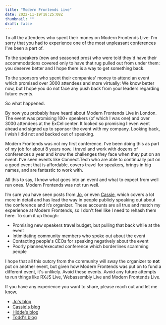 ```yaml
---
title: "Modern Frontends Live"
date: 2022-11-19T18:25:08Z
thumbnail: ""
draft: false
---
```


To all the attendees who spent their money on Modern Frontends Live: I'm sorry that you had to experience one of the most unpleasant conferences I've been a part of.

To the speakers (new and seasoned pros) who were told they'd have their accommodations covered only to have that rug pulled out from under them: you deserve better and I hope there is a way to get something back.

To the sponsors who spent their companies' money to attend an event which promised over 3000 attendees and more virtually: We know better now, but I hope you do not face any push back from your leaders regarding future events.


So what happened.

By now you probably have heard about Modern Frontends Live in London. The event was promising 100+ speakers (of which I was one) and over 3000 attendees at the ExCel center.  It looked so promising I even went ahead and signed up to sponsor the event with my company. Looking back, I wish I did not and backed out of speaking.


Modern Frontends was not my first conference. I’ve been doing this as part of my job for about 8 years now. I travel and work with dozens of conferences a year and know the challenges they face when they put on an event. I’ve seen events like Connect.Tech who are able to continually put on a good event that is affordable, covers travel for speakers, brings in big names, and are fantastic to work with.

All this to say, I know what goes into an event and what to expect from well run ones. Modern Frontends was not run well.

I’m sure you have seen posts from [Jo](https://dev.to/thisisjofrank/my-experience-of-modern-frontends-conference-1cgg), or even [Cassie](https://dev.to/thisisjofrank/my-experience-of-modern-frontends-conference-1cgg), which covers a lot more in detail and has lead the way in people publicly speaking out about the conference and it’s organizer. These accounts are all true and match my experience at Modern Frontends, so I don't feel like I need to rehash them here. To sum it up though:

- Promising new speakers travel budget, but pulling that back while at the event
- Intimidating community members who spoke out about the event
- Contacting people's CEOs for speaking negatively about the event
- Poorly planned/executed conference which borderlines scamming people

I hope that all this outcry from the community will sway the organizer to **not** put on another event, but given how Modern Frontends was put on to fund a different event, it's unlikely. Avoid these events. Avoid any future attempts to run things like RXJS Live, Webassembly Live and Modern Frontends Live.


If you have any experience you want to share, please reach out and let me know.

- [Jo's blog](https://dev.to/thisisjofrank/my-experience-of-modern-frontends-conference-1cgg)
- [Cassie's blog](https://www.cassie.codes/posts/modern-frontends/)
- [Hidde's blog](https://hidde.blog/modern-frontends-live/)
- [Todd's blog](https://toddl.dev/posts/modern-frontends/)

